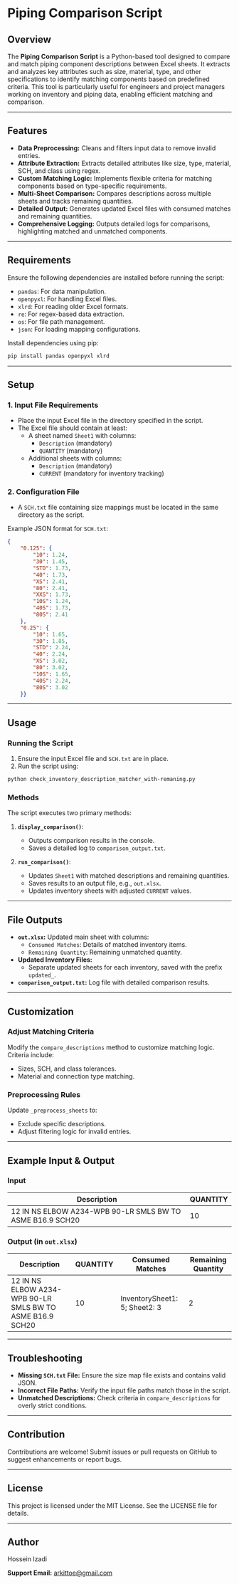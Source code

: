 # Piping Comparison Script

## Overview
The **Piping Comparison Script** is a Python-based tool designed to compare and match piping component descriptions between Excel sheets. It extracts and analyzes key attributes such as size, material, type, and other specifications to identify matching components based on predefined criteria. This tool is particularly useful for engineers and project managers working on inventory and piping data, enabling efficient matching and comparison.

---

## Features
- **Data Preprocessing:** Cleans and filters input data to remove invalid entries.
- **Attribute Extraction:** Extracts detailed attributes like size, type, material, SCH, and class using regex.
- **Custom Matching Logic:** Implements flexible criteria for matching components based on type-specific requirements.
- **Multi-Sheet Comparison:** Compares descriptions across multiple sheets and tracks remaining quantities.
- **Detailed Output:** Generates updated Excel files with consumed matches and remaining quantities.
- **Comprehensive Logging:** Outputs detailed logs for comparisons, highlighting matched and unmatched components.

---

## Requirements
Ensure the following dependencies are installed before running the script:

- `pandas`: For data manipulation.
- `openpyxl`: For handling Excel files.
- `xlrd`: For reading older Excel formats.
- `re`: For regex-based data extraction.
- `os`: For file path management.
- `json`: For loading mapping configurations.

Install dependencies using pip:

```bash
pip install pandas openpyxl xlrd
```

---

## Setup

### 1. Input File Requirements
- Place the input Excel file in the directory specified in the script.
- The Excel file should contain at least:
  - A sheet named `Sheet1` with columns:
    - `Description` (mandatory)
    - `QUANTITY` (mandatory)
  - Additional sheets with columns:
    - `Description` (mandatory)
    - `CURRENT` (mandatory for inventory tracking)

### 2. Configuration File
- A `SCH.txt` file containing size mappings must be located in the same directory as the script.

Example JSON format for `SCH.txt`:
```json
{
    "0.125": {
        "10": 1.24,
        "30": 1.45,
        "STD": 1.73,
        "40": 1.73,
        "XS": 2.41,
        "80": 2.41,
        "XXS": 1.73,
        "10S": 1.24,
        "40S": 1.73,
        "80S": 2.41
    },
    "0.25": {
        "10": 1.65,
        "30": 1.85,
        "STD": 2.24,
        "40": 2.24,
        "XS": 3.02,
        "80": 3.02,
        "10S": 1.65,
        "40S": 2.24,
        "80S": 3.02
    }}

```

---

## Usage

### Running the Script
1. Ensure the input Excel file and `SCH.txt` are in place.
2. Run the script using:

```bash
python check_inventory_description_matcher_with-remaning.py
```

### Methods
The script executes two primary methods:
1. **`display_comparison()`**:
   - Outputs comparison results in the console.
   - Saves a detailed log to `comparison_output.txt`.

2. **`run_comparison()`**:
   - Updates `Sheet1` with matched descriptions and remaining quantities.
   - Saves results to an output file, e.g., `out.xlsx`.
   - Updates inventory sheets with adjusted `CURRENT` values.

---

## File Outputs
- **`out.xlsx`:** Updated main sheet with columns:
  - `Consumed Matches`: Details of matched inventory items.
  - `Remaining Quantity`: Remaining unmatched quantity.
- **Updated Inventory Files:**
  - Separate updated sheets for each inventory, saved with the prefix `updated_`.
- **`comparison_output.txt`:** Log file with detailed comparison results.

---

## Customization
### Adjust Matching Criteria
Modify the `compare_descriptions` method to customize matching logic. Criteria include:
- Sizes, SCH, and class tolerances.
- Material and connection type matching.

### Preprocessing Rules
Update `_preprocess_sheets` to:
- Exclude specific descriptions.
- Adjust filtering logic for invalid entries.

---

## Example Input & Output

### Input
| Description             | QUANTITY |
|-------------------------|----------|
|    12 IN NS ELBOW A234-WPB 90-LR SMLS BW TO ASME B16.9 SCH20  | 10       |

### Output (in `out.xlsx`)
| Description             | QUANTITY | Consumed Matches                | Remaining Quantity |
|-------------------------|----------|---------------------------------|--------------------|
|    12 IN NS ELBOW A234-WPB 90-LR SMLS BW TO ASME B16.9 SCH20  | 10       | InventorySheet1: 5; Sheet2: 3   | 2                  |

---

## Troubleshooting
- **Missing `SCH.txt` File:** Ensure the size map file exists and contains valid JSON.
- **Incorrect File Paths:** Verify the input file paths match those in the script.
- **Unmatched Descriptions:** Check criteria in `compare_descriptions` for overly strict conditions.

---

## Contribution
Contributions are welcome! Submit issues or pull requests on GitHub to suggest enhancements or report bugs.

---

## License
This project is licensed under the MIT License. See the LICENSE file for details.

---

## Author
Hossein Izadi

**Support Email:** arkittoe@gmail.com

